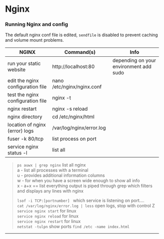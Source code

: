 # Nginx

### Running Nginx and config

The default nginx conf file is edited, `sendfile` is disabled to prevent caching and volume mount problems.

| NGINX                             | Command(s)                 | Info                                   |
|-----------------------------------|----------------------------|----------------------------------------|
| run your static website           | http://localhost:80        | depending on your environment add sudo |
| edit the nginx configuration file | nano /etc/nginx/nginx.conf |                                        |
| test the nginx configuration file | nginx -t                   |                                        |
| nginx restart                     | nginx -s reload            |                                        |
| nginx directory                   | cd /etc/nginx/html         |                                        |
| location of nginx (error) logs    | /var/log/nginx/error.log   |                                        |
| fuser -k 80/tcp                   | list process on port       |                                        |
| service nginx status -l           | list all                   |                                        |


>`ps auwx | grep nginx` list all nginx                                                                                                               
> a - list all processes with a terminal                                                                                   
> u - provides additional information columns                                                                              
> w - for when you have a screen wide enough to show all info                                                              
> x - a+x == list everything
> output is piped through grep which filters and displays any lines with nginx         
> 
> `lsof -i TCP:[portnumber] `                 which service is listening on port....                                                                               
> `cat /var/log/nginx/error.log | less`  open logs, stop with control Z                    
> `service nginx start`                       for linux                                                                                                            
> `service nginx reload`                     for linux                                                                                                            
> `service nginx restart`                     for linux                                                                                                            
> `netstat -tulpn` show ports
> `find /etc -name index.html`
---
